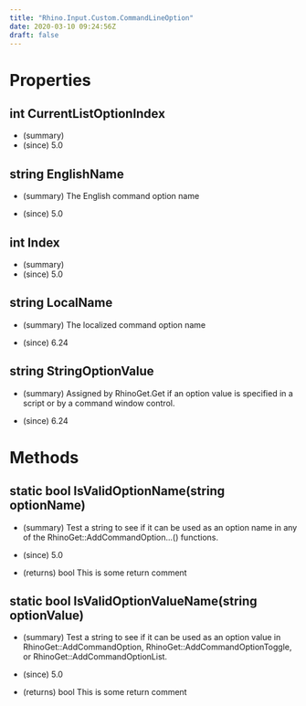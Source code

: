 ```yaml
---
title: "Rhino.Input.Custom.CommandLineOption"
date: 2020-03-10 09:24:56Z
draft: false
---
```


# Properties
## int CurrentListOptionIndex
- (summary) 
- (since) 5.0
## string EnglishName
- (summary) 
     The English command option name
     
- (since) 5.0
## int Index
- (summary) 
- (since) 5.0
## string LocalName
- (summary) 
     The localized command option name
     
- (since) 6.24
## string StringOptionValue
- (summary) 
     Assigned by RhinoGet.Get if an option value is specified in a script or by a command window control.
     
- (since) 6.24
# Methods
## static bool IsValidOptionName(string optionName)
- (summary) 
     Test a string to see if it can be used as an option name in any of the RhinoGet::AddCommandOption...() functions.
     
- (since) 5.0
- (returns) bool This is some return comment
## static bool IsValidOptionValueName(string optionValue)
- (summary) 
     Test a string to see if it can be used as an option value in RhinoGet::AddCommandOption,
     RhinoGet::AddCommandOptionToggle, or RhinoGet::AddCommandOptionList.
     
- (since) 5.0
- (returns) bool This is some return comment
